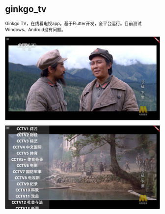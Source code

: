 # ginkgo_tv

Ginkgo TV，在线看电视app，基于Flutter开发，全平台运行。目前测试Windows、Android没有问题。

![Windows](https://github.com/hupo376787/ginkgo_tv/blob/master/screenshot/0.jpg)

![Windows](https://github.com/hupo376787/ginkgo_tv/blob/master/screenshot/1.jpg)
